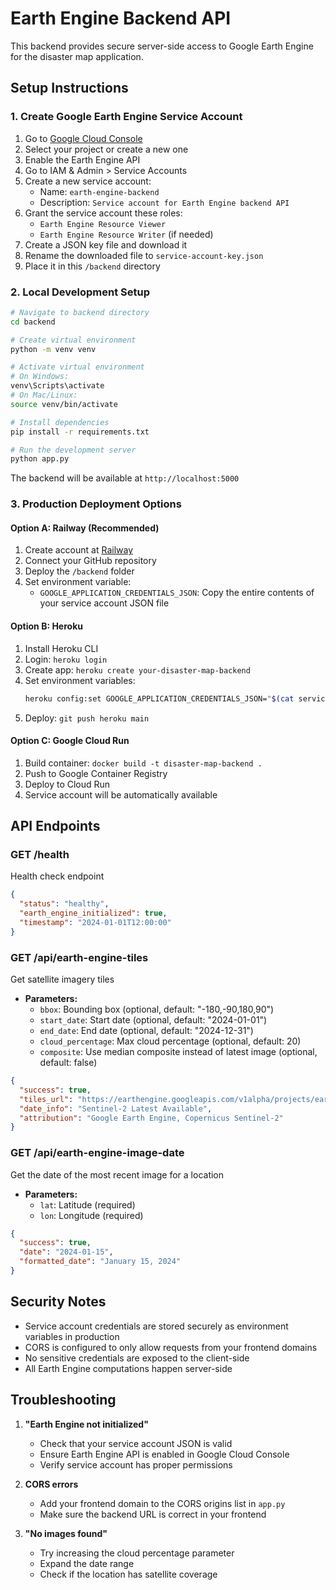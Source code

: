 # Earth Engine Backend API

This backend provides secure server-side access to Google Earth Engine for the disaster map application.

## Setup Instructions

### 1. Create Google Earth Engine Service Account

1. Go to [Google Cloud Console](https://console.cloud.google.com/)
2. Select your project or create a new one
3. Enable the Earth Engine API
4. Go to IAM & Admin > Service Accounts
5. Create a new service account:
   - Name: `earth-engine-backend`
   - Description: `Service account for Earth Engine backend API`
6. Grant the service account these roles:
   - `Earth Engine Resource Viewer`
   - `Earth Engine Resource Writer` (if needed)
7. Create a JSON key file and download it
8. Rename the downloaded file to `service-account-key.json`
9. Place it in this `/backend` directory

### 2. Local Development Setup

```bash
# Navigate to backend directory
cd backend

# Create virtual environment
python -m venv venv

# Activate virtual environment
# On Windows:
venv\Scripts\activate
# On Mac/Linux:
source venv/bin/activate

# Install dependencies
pip install -r requirements.txt

# Run the development server
python app.py
```

The backend will be available at `http://localhost:5000`

### 3. Production Deployment Options

#### Option A: Railway (Recommended)
1. Create account at [Railway](https://railway.app/)
2. Connect your GitHub repository
3. Deploy the `/backend` folder
4. Set environment variable:
   - `GOOGLE_APPLICATION_CREDENTIALS_JSON`: Copy the entire contents of your service account JSON file

#### Option B: Heroku
1. Install Heroku CLI
2. Login: `heroku login`
3. Create app: `heroku create your-disaster-map-backend`
4. Set environment variables:
   ```bash
   heroku config:set GOOGLE_APPLICATION_CREDENTIALS_JSON="$(cat service-account-key.json)"
   ```
5. Deploy: `git push heroku main`

#### Option C: Google Cloud Run
1. Build container: `docker build -t disaster-map-backend .`
2. Push to Google Container Registry
3. Deploy to Cloud Run
4. Service account will be automatically available

## API Endpoints

### GET /health
Health check endpoint
```json
{
  "status": "healthy",
  "earth_engine_initialized": true,
  "timestamp": "2024-01-01T12:00:00"
}
```

### GET /api/earth-engine-tiles
Get satellite imagery tiles
- **Parameters:**
  - `bbox`: Bounding box (optional, default: "-180,-90,180,90")
  - `start_date`: Start date (optional, default: "2024-01-01")
  - `end_date`: End date (optional, default: "2024-12-31")
  - `cloud_percentage`: Max cloud percentage (optional, default: 20)
  - `composite`: Use median composite instead of latest image (optional, default: false)

```json
{
  "success": true,
  "tiles_url": "https://earthengine.googleapis.com/v1alpha/projects/earthengine-legacy/maps/.../tiles/{z}/{x}/{y}?token=...",
  "date_info": "Sentinel-2 Latest Available",
  "attribution": "Google Earth Engine, Copernicus Sentinel-2"
}
```

### GET /api/earth-engine-image-date
Get the date of the most recent image for a location
- **Parameters:**
  - `lat`: Latitude (required)
  - `lon`: Longitude (required)

```json
{
  "success": true,
  "date": "2024-01-15",
  "formatted_date": "January 15, 2024"
}
```

## Security Notes

- Service account credentials are stored securely as environment variables in production
- CORS is configured to only allow requests from your frontend domains
- No sensitive credentials are exposed to the client-side
- All Earth Engine computations happen server-side

## Troubleshooting

1. **"Earth Engine not initialized"**
   - Check that your service account JSON is valid
   - Ensure Earth Engine API is enabled in Google Cloud Console
   - Verify service account has proper permissions

2. **CORS errors**
   - Add your frontend domain to the CORS origins list in `app.py`
   - Make sure the backend URL is correct in your frontend

3. **"No images found"**
   - Try increasing the cloud percentage parameter
   - Expand the date range
   - Check if the location has satellite coverage